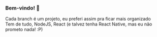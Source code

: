 ### Bem-vindo! 👋

Cada branch é um projeto, eu preferi assim pra ficar mais organizado
<br />
Tem de tudo, NodeJS, React (e talvez tenha React Native, mas eu não prometo nada! :P)